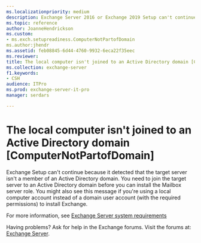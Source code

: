```yaml
---
ms.localizationpriority: medium
description: Exchange Server 2016 or Exchange 2019 Setup can't continue because the target computer isn't a member of an Active Directory domain.
ms.topic: reference
author: JoanneHendrickson
ms.custom:
- ms.exch.setupreadiness.ComputerNotPartofDomain
ms.author:jhendr
ms.assetid: feb08845-6d44-4760-9932-6eca22f35eec
ms.reviewer: 
title: The local computer isn't joined to an Active Directory domain [ComputerNotPartofDomain]
ms.collection: exchange-server
f1.keywords:
- CSH
audience: ITPro
ms.prod: exchange-server-it-pro
manager: serdars

---
```


# The local computer isn't joined to an Active Directory domain [ComputerNotPartofDomain]

Exchange Setup can't continue because it detected that the target server isn't a member of an Active Directory domain. You need to join the target server to an Active Directory domain before you can install the Mailbox server role. You might also see this message if you're using a local computer account instead of a domain user account (with the required permissions) to install Exchange.

For more information, see [Exchange Server system requirements](../system-requirements.md)

Having problems? Ask for help in the Exchange forums. Visit the forums at: [Exchange Server](https://social.technet.microsoft.com/forums/office/home?category=exchangeserver).

